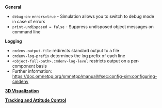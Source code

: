 **General**
- `debug-on-errors=true` - Simulation allows you to switch to debug mode in case of errors
- `print-undisposed = false` - Suppress undisposed object messages on command line

**Logging**
- `cmdenv-output-file` redirects standard output to a file
- `cmdenv-log-prefix` determines the log prefix of each line
- `<object-full-path>.cmdenv-log-level` restricts output on a per-component basis
- Further information: https://doc.omnetpp.org/omnetpp/manual/#sec:config-sim:configuring-cmdenv

[**3D Visualization**](3dvis)

[**Tracking and Attitude Control**](Tracking-and-Attitude-Control)